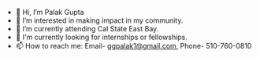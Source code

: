 - 👋 Hi, I’m Palak Gupta
- 👀 I’m interested in making impact in my community.
- 🌱 I’m currently attending Cal State East Bay.
- 💞 I'm currently looking for internships or fellowships.
- 📫 How to reach me: Email- ggpalak1@gmail.com, Phone- 510-760-0810

<!---
Palakg2005/Palakg2005 is a ✨ special ✨ repository because its `README.md` (this file) appears on your GitHub profile.
You can click the Preview link to take a look at your changes.
--->
